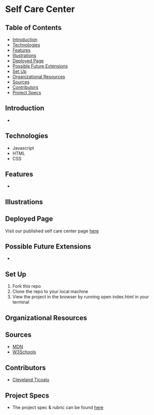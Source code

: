 # Self Care Center


## Table of Contents
  - [Introduction](#introduction)
  - [Technologies](#technologies)
  - [Features](#features)
  - [Illustrations](#illustrations)
  - [Deployed Page](#deployed-page)
  - [Possible Future Extensions](#possible-future-extensions)
  - [Set Up](#set-up)
  - [Organizational Resources](#organizational-resources)
  - [Sources](#sources)
  - [Contributors](#contributors)
  - [Project Specs](#project-specs)

## Introduction
  -


## Technologies
  - Javascript
  - HTML
  - CSS

## Features
  -


## Illustrations



## Deployed Page

Visit our published self care center page [here]()

## Possible Future Extensions
  -


## Set Up

1. Fork this repo  
2. Clone the repo to your local machine
3. View the project in the browser by running open index.html in your terminal

## Organizational Resources

## Sources
  - [MDN](http://developer.mozilla.org/en-US/)
  - [W3Schools](https://www.w3schools.com/)

## Contributors
  - [Cleveland Ticoalu](https://github.com/cleveland231)


## Project Specs
  - The project spec & rubric can be found [here](https://frontend.turing.edu/projects/module-1/self-care-center.html)
